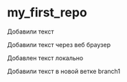 # my_first_repo

Добавили текст 

Добавили текст через веб браузер

Добавлен текст локально

Добавили текст в новой ветке branch1